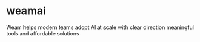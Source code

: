 # weamai
Weam helps modern teams adopt AI at scale with clear direction meaningful tools and affordable solutions
